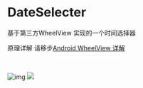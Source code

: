 # DateSelecter
基于第三方WheelView 实现的一个时间选择器

原理详解 请移步[Android WheelView 详解](http://blog.csdn.net/mingyunxiaohai/article/details/51441063)

<br/>

![img](https://github.com/chsmy/DateSelecter/blob/master/DateSelecter/117.gif)
![](https://github.com/caoweiaaa/DateSelecter/blob/master/DateSelecter/118.gif)
